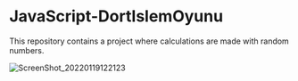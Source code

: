 # JavaScript-DortIslemOyunu
This repository contains a project where calculations are made with random numbers.

![ScreenShot_20220119122123](https://user-images.githubusercontent.com/92322334/150101158-b374fb90-2c9b-4360-8fe1-24fd118591cd.png)


